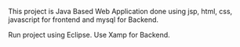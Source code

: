This project is Java Based Web Application done using jsp, html, css, javascript for frontend and mysql for Backend.

Run project using Eclipse.
Use Xamp for Backend.
